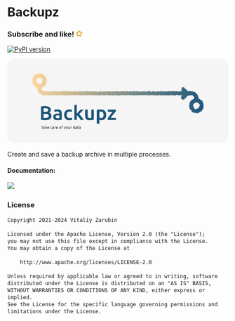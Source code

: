 Backupz
===================

### Subscribe and like! <img src="https://github.com/keygenqt/backupz/blob/main/data/other/star.gif?raw=true" width="16px"/>

[![PyPI version](https://badge.fury.io/py/backupz.svg?v=1)](https://badge.fury.io/py/backupz)

![picture](https://github.com/keygenqt/backupz/blob/main/data/banners/banner_round_grey.png?raw=true)

Create and save a backup archive in multiple processes.

#### Documentation:
<p>
    <a href="https://keygenqt.github.io/backupz">
        <img src="data/other/see_more.gif" width="136px"/>
    </a>
</p>

### License

```
Copyright 2021-2024 Vitaliy Zarubin

Licensed under the Apache License, Version 2.0 (the "License");
you may not use this file except in compliance with the License.
You may obtain a copy of the License at

    http://www.apache.org/licenses/LICENSE-2.0

Unless required by applicable law or agreed to in writing, software
distributed under the License is distributed on an "AS IS" BASIS,
WITHOUT WARRANTIES OR CONDITIONS OF ANY KIND, either express or implied.
See the License for the specific language governing permissions and
limitations under the License.
```
